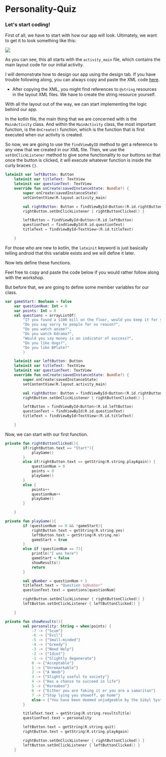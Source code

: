 # Personality-Quiz


### Let's start coding!

First of all, we have to start with how our app will look. Ultimately, we want to get it to look something like this:

<img src="images/preview">

As you can see, this all starts with the `activity_main` file, which contains the main layout code for our initial activity. 

I will demonstrate how to design our app using the design tab. If you have trouble following along, you can always copy and paste the XML code [here](app/src/main/java/com/example/personalityquiz/MainActivity.kt).


- After copying the XML, you might find references to `@string` resources in the layout XML files. We have to create the string resource yourself. 

With all the layout out of the way, we can start implementing the logic behind our app.

In the kotlin file, the main thing that we are concerned with is the `MainActivity` class. 
And within the `MainActivity` class, the most important function, is the `OnCreate()` function, which is the function that is first executed when our activity is created. 

So now, we are going to use the `findViewByID` method to get a reference to any view that we created in our XML file. 
Then, we use the `setOnClickListener` method to give some functionality to our buttons so that once the button is clicked, it will execute whatever function is inside the curly braces `{}`. 

```kt
lateinit var leftButton: Button
    lateinit var titleText: TextView
    lateinit var questionText: TextView
    override fun onCreate(savedInstanceState: Bundle?) {
        super.onCreate(savedInstanceState)
        setContentView(R.layout.activity_main)

        val rightButton: Button = findViewById<Button>(R.id.rightButton)
        rightButton.setOnClickListener { rightButtonClicked() }

        leftButton = findViewById<Button>(R.id.leftButton)
        questionText = findViewById(R.id.questionText)
        titleText = findViewById<TextView>(R.id.titleText)

    }
```
For those who are new to kotlin, the `lateinit` keyword is just basically telling android that this variable exists and we will define it later. 

Now lets define these functions. 

Feel free to copy and paste the code below if you would rather follow along with the workshop.

But before that, we are going to define some member variables for our class. 

```kt
var gameStart: Boolean = false
    var questionNum: Int = 0
    var points: Int = 0
    val questions = arrayListOf(
        "If you found a $100 bill on the floor, would you keep it for yourself?",
        "Do you say sorry to people for no reason?",
        "Do you watch anime?",
        "Do you watch Kdrama?",
        "Would you say money is an indicator of success?",
        "Do you like dogs?",
        "Do you like BPlate?"
        )

    lateinit var leftButton: Button
    lateinit var titleText: TextView
    lateinit var questionText: TextView
    override fun onCreate(savedInstanceState: Bundle?) {
        super.onCreate(savedInstanceState)
        setContentView(R.layout.activity_main)

        val rightButton: Button = findViewById<Button>(R.id.rightButton)
        rightButton.setOnClickListener { rightButtonClicked() }

        leftButton = findViewById<Button>(R.id.leftButton)
        questionText = findViewById(R.id.questionText)
        titleText = findViewById<TextView>(R.id.titleText)

    }
```

Now, we can start with our first function. 

```kt
private fun rightButtonClicked(){
        if(rightButton.text == "Start"){
            playGame()
        }
        else if(rightButton.text == getString(R.string.playAgain)) {
            questionNum = 0
            points = 0
            playGame()
        }
        else {
            points++
            questionNum++
            playGame()
        }

    }
```

```kt
private fun playGame(){
        if (questionNum == 0 && !gameStart){
            rightButton.text = getString(R.string.yes)
            leftButton.text = getString(R.string.no)
            gameStart = true
        }
        else if (questionNum == 7){
            println("I was here")
            gameStart = false
            showResults()
            return
        }

        val qNumber = questionNum + 1
        titleText.text = "Question $qNumber"
        questionText.text = questions[questionNum]

        rightButton.setOnClickListener { rightButtonClicked() }
        leftButton.setOnClickListener { leftButtonClicked() }

    }
```

```kt
private fun showResults(){
        val personality: String = when(points) {
            -7 -> {"Scum"}
            -6 -> {"Evil"}
            -5 -> {"Small-minded"}
            -4 -> {"Greedy"}
            -3 -> {"Need Help"}
            -2 -> {"Idiot"}
            -1 -> {"Slightly degenerate"}
            0 -> {"Acceptable"}
            1 -> {"Unremarkable"}
            2 -> {"A Weeb"}
            3 -> {"Slightly useful to society"}
            4 -> {"Has a chance to succeed in life"}
            5 -> {"Koreaboo"}
            6 -> {"Either you are faking it or you are a samaritan"}
            7 -> {"Stop lying you showoff, go home"}
            else-> {"You have been deemed unjudgeable by the Sibyl System"}
        }

        titleText.text = getString(R.string.resultsTitle)
        questionText.text = personality

        leftButton.text = getString(R.string.quit)
        rightButton.text = getString(R.string.playAgain)

        rightButton.setOnClickListener { rightButtonClicked() }
        leftButton.setOnClickListener { leftButtonClicked() }
    }
```


